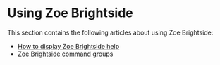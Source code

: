 # Using Zoe Brightside

This section contains the following articles about using Zoe Brightside:

- [How to display Zoe Brightside help](cli-howtodisplaybrightsidehelp.md)
- [Zoe Brightside command groups](cli-commandgroups.md)
